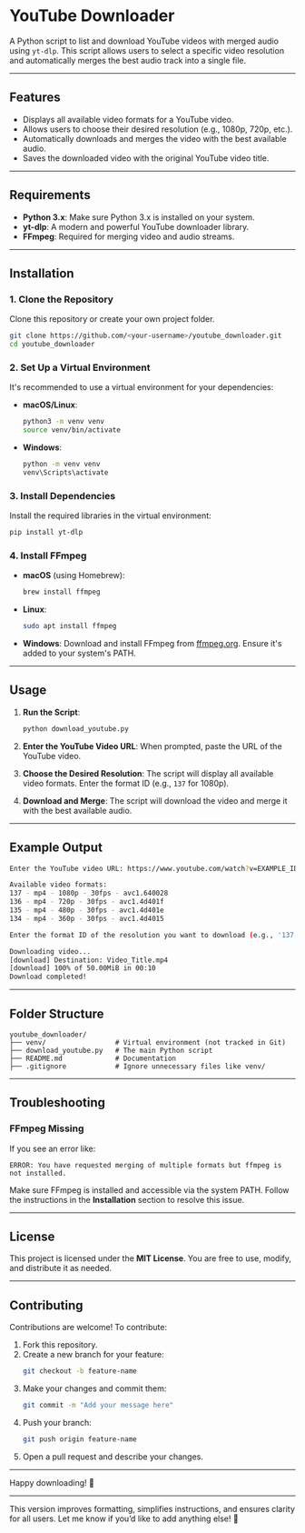 # YouTube Downloader

A Python script to list and download YouTube videos with merged audio using `yt-dlp`. This script allows users to select a specific video resolution and automatically merges the best audio track into a single file.

---

## Features

- Displays all available video formats for a YouTube video.
- Allows users to choose their desired resolution (e.g., 1080p, 720p, etc.).
- Automatically downloads and merges the video with the best available audio.
- Saves the downloaded video with the original YouTube video title.

---

## Requirements

- **Python 3.x**: Make sure Python 3.x is installed on your system.
- **yt-dlp**: A modern and powerful YouTube downloader library.
- **FFmpeg**: Required for merging video and audio streams.

---

## Installation

### 1. Clone the Repository

Clone this repository or create your own project folder.

```bash
git clone https://github.com/<your-username>/youtube_downloader.git
cd youtube_downloader
```

### 2. Set Up a Virtual Environment

It's recommended to use a virtual environment for your dependencies:

- **macOS/Linux**:

  ```bash
  python3 -m venv venv
  source venv/bin/activate
  ```

- **Windows**:
  ```cmd
  python -m venv venv
  venv\Scripts\activate
  ```

### 3. Install Dependencies

Install the required libraries in the virtual environment:

```bash
pip install yt-dlp
```

### 4. Install FFmpeg

- **macOS** (using Homebrew):

  ```bash
  brew install ffmpeg
  ```

- **Linux**:

  ```bash
  sudo apt install ffmpeg
  ```

- **Windows**:
  Download and install FFmpeg from [ffmpeg.org](https://ffmpeg.org/download.html). Ensure it's added to your system's PATH.

---

## Usage

1. **Run the Script**:

   ```bash
   python download_youtube.py
   ```

2. **Enter the YouTube Video URL**:
   When prompted, paste the URL of the YouTube video.

3. **Choose the Desired Resolution**:
   The script will display all available video formats. Enter the format ID (e.g., `137` for 1080p).

4. **Download and Merge**:
   The script will download the video and merge it with the best available audio.

---

## Example Output

```bash
Enter the YouTube video URL: https://www.youtube.com/watch?v=EXAMPLE_ID

Available video formats:
137 - mp4 - 1080p - 30fps - avc1.640028
136 - mp4 - 720p - 30fps - avc1.4d401f
135 - mp4 - 480p - 30fps - avc1.4d401e
134 - mp4 - 360p - 30fps - avc1.4d4015

Enter the format ID of the resolution you want to download (e.g., '137' for 1080p): 137

Downloading video...
[download] Destination: Video_Title.mp4
[download] 100% of 50.00MiB in 00:10
Download completed!
```

---

## Folder Structure

```plaintext
youtube_downloader/
├── venv/                 # Virtual environment (not tracked in Git)
├── download_youtube.py   # The main Python script
├── README.md             # Documentation
├── .gitignore            # Ignore unnecessary files like venv/
```

---

## Troubleshooting

### FFmpeg Missing

If you see an error like:

```
ERROR: You have requested merging of multiple formats but ffmpeg is not installed.
```

Make sure FFmpeg is installed and accessible via the system PATH. Follow the instructions in the **Installation** section to resolve this issue.

---

## License

This project is licensed under the **MIT License**. You are free to use, modify, and distribute it as needed.

---

## Contributing

Contributions are welcome! To contribute:

1. Fork this repository.
2. Create a new branch for your feature:
   ```bash
   git checkout -b feature-name
   ```
3. Make your changes and commit them:
   ```bash
   git commit -m "Add your message here"
   ```
4. Push your branch:
   ```bash
   git push origin feature-name
   ```
5. Open a pull request and describe your changes.

---

Happy downloading! 🚀

---

This version improves formatting, simplifies instructions, and ensures clarity for all users. Let me know if you’d like to add anything else! 🚀
